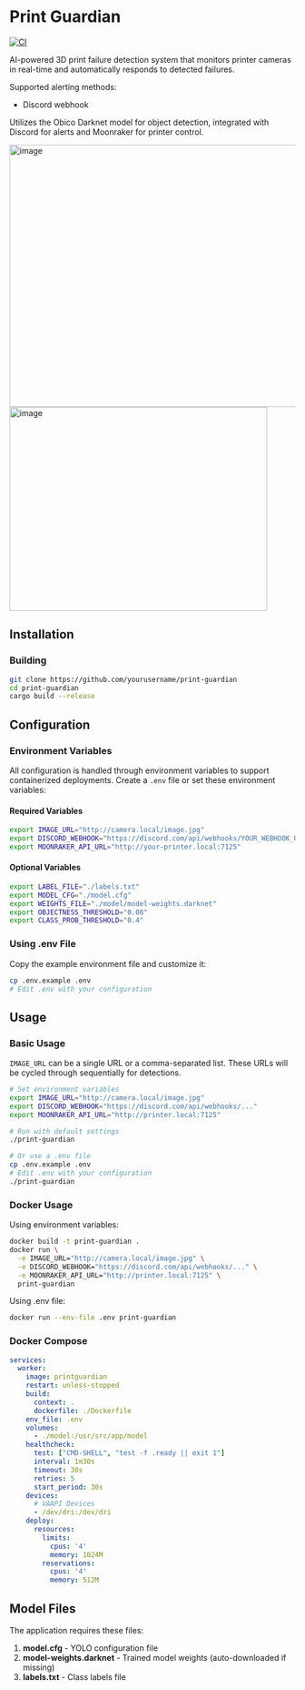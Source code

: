 # Print Guardian
[![CI](https://github.com/nlaha/print-guardian/actions/workflows/ci.yaml/badge.svg)](https://github.com/nlaha/print-guardian/actions/workflows/ci.yaml)

AI-powered 3D print failure detection system that monitors printer cameras in real-time and automatically responds to detected failures.

Supported alerting methods:
- Discord webhook

Utilizes the Obico Darknet model for object detection, integrated with Discord for alerts and Moonraker for printer control.

<img width="522" height="461" alt="image" src="https://github.com/user-attachments/assets/e10f3c66-688f-4da0-9925-99f5f6b50576" />
<img width="454" height="358" alt="image" src="https://github.com/user-attachments/assets/2ada9d3a-dda0-4e75-9557-ac9aea56f2c9" />


## Installation

### Building

```bash
git clone https://github.com/yourusername/print-guardian
cd print-guardian
cargo build --release
```

## Configuration

### Environment Variables

All configuration is handled through environment variables to support containerized deployments. Create a `.env` file or set these environment variables:

#### Required Variables

```bash
export IMAGE_URL="http://camera.local/image.jpg"
export DISCORD_WEBHOOK="https://discord.com/api/webhooks/YOUR_WEBHOOK_URL"
export MOONRAKER_API_URL="http://your-printer.local:7125"
```

#### Optional Variables

```bash
export LABEL_FILE="./labels.txt"
export MODEL_CFG="./model.cfg"
export WEIGHTS_FILE="./model/model-weights.darknet"
export OBJECTNESS_THRESHOLD="0.08"
export CLASS_PROB_THRESHOLD="0.4"
```

### Using .env File

Copy the example environment file and customize it:

```bash
cp .env.example .env
# Edit .env with your configuration
```

## Usage

### Basic Usage

`IMAGE_URL` can be a single URL or a comma-separated list. These URLs will be cycled through sequentially for detections.
```bash
# Set environment variables
export IMAGE_URL="http://camera.local/image.jpg"
export DISCORD_WEBHOOK="https://discord.com/api/webhooks/..."
export MOONRAKER_API_URL="http://printer.local:7125"

# Run with default settings
./print-guardian

# Or use a .env file
cp .env.example .env
# Edit .env with your configuration
./print-guardian
```

### Docker Usage

Using environment variables:

```bash
docker build -t print-guardian .
docker run \
  -e IMAGE_URL="http://camera.local/image.jpg" \
  -e DISCORD_WEBHOOK="https://discord.com/api/webhooks/..." \
  -e MOONRAKER_API_URL="http://printer.local:7125" \
  print-guardian
```

Using .env file:

```bash
docker run --env-file .env print-guardian
```

### Docker Compose

```yaml
services:
  worker:
    image: printguardian
    restart: unless-stopped
    build:
      context: .
      dockerfile: ./Dockerfile
    env_file: .env
    volumes:
      - ./model:/usr/src/app/model
    healthcheck:
      test: ["CMD-SHELL", "test -f .ready || exit 1"]
      interval: 1m30s
      timeout: 30s
      retries: 5
      start_period: 30s
    devices:
      # VAAPI Devices
      - /dev/dri:/dev/dri
    deploy:
      resources:
        limits:
          cpus: '4'
          memory: 1024M
        reservations:
          cpus: '4'
          memory: 512M
```

## Model Files

The application requires these files:

1. **model.cfg** - YOLO configuration file
2. **model-weights.darknet** - Trained model weights (auto-downloaded if missing)
3. **labels.txt** - Class labels file

